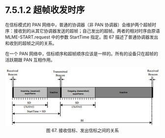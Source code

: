 # 7.5.1.2 超帧收发时序

在信标模式的 PAN 网络中，普通的协调器（非 PAN 协调器）会维护两个超帧时序：接收到的从其它协调器发送的超帧；自己发出的超帧。两者的相对时序由原语 MLME-START.request 中的参数 StartTime 指定。图 67 描述了普通协调器发出和收到的超帧之间的关系。

在一个 PAN 网络中，信标顺序和超帧顺序应该是一样的。所有的设备只在超帧的活跃期跟 PAN 互相作用。


<center><img src="../images/Image 67.png"/></center>
<center>图 67. 接收信标、发出信标之间的关系</center>